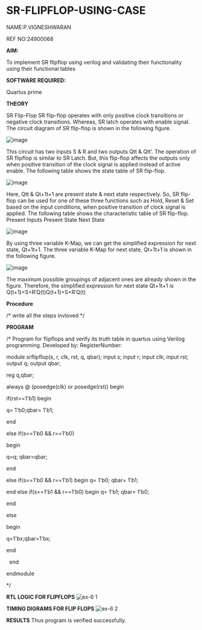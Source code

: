 # SR-FLIPFLOP-USING-CASE

NAME:P.VIGNESHWARAN

REF NO:24900068

**AIM:**

To implement  SR flipflop using verilog and validating their functionality using their functional tables

**SOFTWARE REQUIRED:**

Quartus prime

**THEORY**

SR Flip-Flop SR flip-flop operates with only positive clock transitions or negative clock transitions. Whereas, SR latch operates with enable signal. The circuit diagram of SR flip-flop is shown in the following figure.

![image](https://github.com/naavaneetha/SR-FLIPFLOP-USING-CASE/assets/154305477/0f710028-ad52-4d3e-9276-8714cf023a25)

 
This circuit has two inputs S & R and two outputs Qtt & Qtt’. The operation of SR flipflop is similar to SR Latch. But, this flip-flop affects the outputs only when positive transition of the clock signal is applied instead of active enable. The following table shows the state table of SR flip-flop.

![image](https://github.com/naavaneetha/SR-FLIPFLOP-USING-CASE/assets/154305477/dabfc4f4-87e3-4cbc-9472-f89ee1b5ed30)

 
Here, Qtt & Qt+1t+1 are present state & next state respectively. So, SR flip-flop can be used for one of these three functions such as Hold, Reset & Set based on the input conditions, when positive transition of clock signal is applied. The following table shows the characteristic table of SR flip-flop. Present Inputs Present State Next State

![image](https://github.com/naavaneetha/SR-FLIPFLOP-USING-CASE/assets/154305477/dd90d16c-aec5-4290-a586-e2346b1e9eb5)

 
By using three variable K-Map, we can get the simplified expression for next state, Qt+1t+1. The three variable K-Map for next state, Qt+1t+1 is shown in the following figure.

![image](https://github.com/naavaneetha/SR-FLIPFLOP-USING-CASE/assets/154305477/473efad6-d70b-4ca7-aeb7-898bbfca319f)

 
The maximum possible groupings of adjacent ones are already shown in the figure. Therefore, the simplified expression for next state Qt+1t+1 is Q(t+1)=S+R′Q(t)Q(t+1)=S+R′Q(t)

**Procedure**

/* write all the steps invloved */

**PROGRAM**

/* Program for flipflops and verify its truth table in quartus using Verilog programming. Developed by: RegisterNumber:

module srflipflop(s, r, clk, rst, q, qbar); 
    input s; 
    input r; 
    input clk; 
    input rst; 
    output q; 
    output qbar; 
    
  reg q,qbar; 
  
  always @ (posedge(clk) or posedge(rst)) begin 
  
  if(rst==1'b1) begin 
  
  q= 1'b0;qbar= 1'b1;
  
  end 
  
  else if(s==1'b0 && r==1'b0) 
  
   begin 
   
  q=q; qbar=qbar; 
  
  end 
  
   else if(s==1'b0 && r==1'b1) 
    begin 
  q= 1'b0; qbar= 1'b1; 
  
  end 
    else if(s==1'b1 && r==1'b0) 
    begin 
  q= 1'b1; qbar= 1'b0; 
  
  end 
  
  else  
  
  begin 
  
  q=1'bx;qbar=1'bx; 
  
  end 
  
  end 
  
 endmodule


*/

**RTL LOGIC FOR FLIPFLOPS**
![ex-6 1](https://github.com/user-attachments/assets/eb45885f-7bce-46fc-bbea-39253f36ecb2)


**TIMING DIGRAMS FOR FLIP FLOPS**
![ex-6 2](https://github.com/user-attachments/assets/3ea1b298-4ac7-4728-897a-c90b4520b4be)


**RESULTS**
Thus program is verified successfully.
